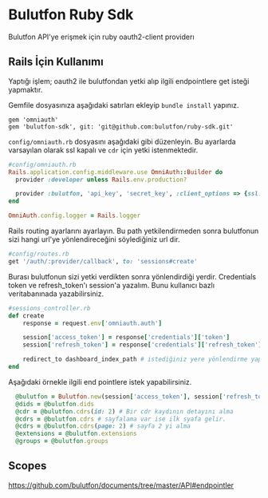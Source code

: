 # Bulutfon Ruby Sdk

Bulutfon API'ye erişmek için ruby oauth2-client providerı

## Rails İçin Kullanımı

Yaptığı işlem; oauth2 ile bulutfondan yetki alıp ilgili endpointlere get isteği yapmaktır.

Gemfile dosyasınıza aşağıdaki satırları ekleyip `bundle install` yapınız.

```
gem 'omniauth'
gem 'bulutfon-sdk', git: 'git@github.com:bulutfon/ruby-sdk.git'
```

`config/omniauth.rb` dosyasını aşağıdaki gibi düzenleyin. Bu ayarlarda varsayılan olarak ssl kapalı ve `cdr` için yetki istenmektedir.

```ruby
#config/omniauth.rb
Rails.application.config.middleware.use OmniAuth::Builder do
  provider :developer unless Rails.env.production?

  provider :bulutfon, 'api_key', 'secret_key', :client_options => {ssl: { verify: false }, provider_ignores_state: true}, scope: 'cdr'
end

OmniAuth.config.logger = Rails.logger
```

Rails routing ayarlarını ayarlayın. Bu path yetkilendirmeden sonra bulutfonun sizi hangi url'ye yönlendireceğini söylediğiniz url dir.

```ruby
#config/routes.rb
get '/auth/:provider/callback', to: 'sessions#create'
```

Burası bulutfonun sizi yetki verdikten sonra yönlendirdiği yerdir. Credentials token ve refresh_token'ı session'a yazalım. Bunu kullanıcı bazlı veritabanınada yazabilirsiniz.

```ruby
#sessions_controller.rb
def create
    response = request.env['omniauth.auth']

    session['access_token'] = response['credentials']['token']
    session['refresh_token'] = response['credentials']['refresh_token']

    redirect_to dashboard_index_path # istediğiniz yere yönlendirme yapabilirsiniz
end
```

Aşağıdaki örnekle ilgili end pointlere istek yapabilirsiniz.

```ruby
  @bulutfon = Bulutfon.new(session['access_token'], session['refresh_token'])
  @dids = @bulutfon.dids
  @cdr = @bulutfon.cdrs(id: 2) # Bir cdr kaydının detayını alma
  @cdrs = @bulutfon.cdrs # sayfalama var ise ilk syafa gelir.
  @cdrs = @bulutfon.cdrs(page: 2) # sayfa 2 yi alma
  @extensions = @bulutfon.extensions
  @groups = @bulutfon.groups
```

## Scopes
https://github.com/bulutfon/documents/tree/master/API#endpointler
